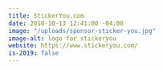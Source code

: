 ```yaml
---
title: StickerYou.com
date: 2018-10-13 12:41:00 -04:00
image: "/uploads/sponsor-sticker-you.jpg"
image-alt: logo for stickeryou
website: https://www.stickeryou.com/
is-2019: false
---
```


